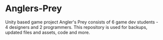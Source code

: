 # Anglers-Prey
Unity based game project
Angler's Prey consists of 6 game dev students - 4 designers and 2 programmers. This repository is used for backups, 
updated files and assets, code and more.
